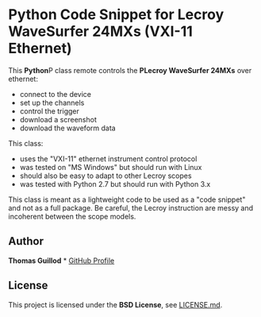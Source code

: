 # Python Code Snippet for Lecroy WaveSurfer 24MXs (VXI-11 Ethernet)

This **Python**P class remote controls the **PLecroy WaveSurfer 24MXs** over ethernet:
* connect to the device
* set up the channels
* control the trigger
* download a screenshot
* download the waveform data

This class:
* uses the "VXI-11" ethernet instrument control protocol
* was tested on "MS Windows" but should run with Linux
* should also be easy to adapt to other Lecroy scopes
* was tested with Python 2.7 but should run with Python 3.x

This class is meant as a lightweight code to be used as a "code snippet" and not as a full package.
Be careful, the Lecroy instruction are messy and incoherent between the scope models.

## Author

**Thomas Guillod** * [GitHub Profile](https://github.com/otvam)

## License

This project is licensed under the **BSD License**, see [LICENSE.md](LICENSE.md).
